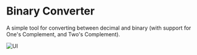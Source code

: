 # Binary Converter

A simple tool for converting between decimal and binary (with support for One's Complement, and Two's Complement).

![UI](https://user-images.githubusercontent.com/5298487/81129445-3cdabf80-8f3c-11ea-8492-be20baac0ded.png)
